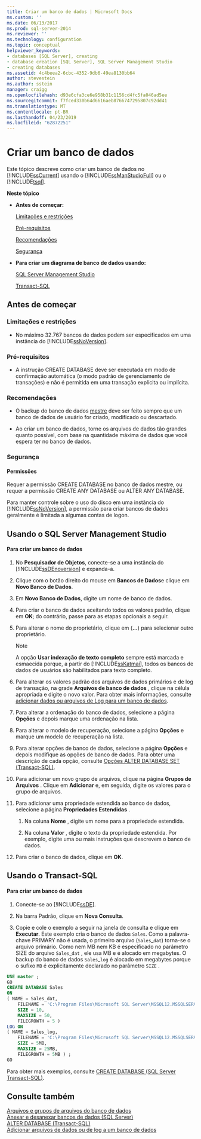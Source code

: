 ```yaml
---
title: Criar um banco de dados | Microsoft Docs
ms.custom: ''
ms.date: 06/13/2017
ms.prod: sql-server-2014
ms.reviewer: ''
ms.technology: configuration
ms.topic: conceptual
helpviewer_keywords:
- databases [SQL Server], creating
- database creation [SQL Server], SQL Server Management Studio
- creating databases
ms.assetid: 4c4beea2-6cbc-4352-9db6-49ea8130bb64
author: stevestein
ms.author: sstein
manager: craigg
ms.openlocfilehash: d93e6cfa3ce6e958b31c1156cd4fc5fa046ad5ee
ms.sourcegitcommit: f7fced330b64d6616aeb8766747295807c92dd41
ms.translationtype: MT
ms.contentlocale: pt-BR
ms.lasthandoff: 04/23/2019
ms.locfileid: "62872251"
---
```

# <a name="create-a-database"></a>Criar um banco de dados
  Este tópico descreve como criar um banco de dados no [!INCLUDE[ssCurrent](../../includes/sscurrent-md.md)] usando o [!INCLUDE[ssManStudioFull](../../includes/ssmanstudiofull-md.md)] ou o [!INCLUDE[tsql](../../includes/tsql-md.md)].  
  
 **Neste tópico**  
  
-   **Antes de começar:**  
  
     [Limitações e restrições](#Restrictions)  
  
     [Pré-requisitos](#Prerequisites)  
  
     [Recomendações](#Recommendations)  
  
     [Segurança](#Security)  
  
-   **Para criar um diagrama de banco de dados usando:**  
  
     [SQL Server Management Studio](#SSMSProcedure)  
  
     [Transact-SQL](#TsqlProcedure)  
  
##  <a name="BeforeYouBegin"></a> Antes de começar  
  
###  <a name="Restrictions"></a> Limitações e restrições  
  
-   No máximo 32.767 bancos de dados podem ser especificados em uma instância do [!INCLUDE[ssNoVersion](../../includes/ssnoversion-md.md)].  
  
###  <a name="Prerequisites"></a> Pré-requisitos  
  
-   A instrução CREATE DATABASE deve ser executada em modo de confirmação automática (o modo padrão de gerenciamento de transações) e não é permitida em uma transação explícita ou implícita.  
  
###  <a name="Recommendations"></a> Recomendações  
  
-   O backup do banco de dados [mestre](master-database.md) deve ser feito sempre que um banco de dados de usuário for criado, modificado ou descartado.  
  
-   Ao criar um banco de dados, torne os arquivos de dados tão grandes quanto possível, com base na quantidade máxima de dados que você espera ter no banco de dados.  
  
###  <a name="Security"></a> Segurança  
  
####  <a name="Permissions"></a> Permissões  
 Requer a permissão CREATE DATABASE no banco de dados mestre, ou requer a permissão CREATE ANY DATABASE ou ALTER ANY DATABASE.  
  
 Para manter controle sobre o uso do disco em uma instância do [!INCLUDE[ssNoVersion](../../includes/ssnoversion-md.md)], a permissão para criar bancos de dados geralmente é limitada a algumas contas de logon.  
  
##  <a name="SSMSProcedure"></a> Usando o SQL Server Management Studio  
  
#### <a name="to-create-a-database"></a>Para criar um banco de dados  
  
1.  No **Pesquisador de Objetos**, conecte-se a uma instância do [!INCLUDE[ssDEnoversion](../../includes/ssdenoversion-md.md)] e expanda-a.  
  
2.  Clique com o botão direito do mouse em **Bancos de Dados**e clique em **Novo Banco de Dados**.  
  
3.  Em **Novo Banco de Dados**, digite um nome de banco de dados.  
  
4.  Para criar o banco de dados aceitando todos os valores padrão, clique em **OK**; do contrário, passe para as etapas opcionais a seguir.  
  
5.  Para alterar o nome do proprietário, clique em (**...**) para selecionar outro proprietário.  
  
    > [!NOTE]  
    >  A opção **Usar indexação de texto completo** sempre está marcada e esmaecida porque, a partir do [!INCLUDE[ssKatmai](../../includes/sskatmai-md.md)], todos os bancos de dados de usuários são habilitados para texto completo.  
  
6.  Para alterar os valores padrão dos arquivos de dados primários e de log de transação, na grade **Arquivos de banco de dados** , clique na célula apropriada e digite o novo valor. Para obter mais informações, consulte [adicionar dados ou arquivos de Log para um banco de dados](add-data-or-log-files-to-a-database.md).  
  
7.  Para alterar a ordenação do banco de dados, selecione a página **Opções** e depois marque uma ordenação na lista.  
  
8.  Para alterar o modelo de recuperação, selecione a página **Opções** e marque um modelo de recuperação na lista.  
  
9. Para alterar opções de banco de dados, selecione a página **Opções** e depois modifique as opções de banco de dados. Para obter uma descrição de cada opção, consulte [Opções ALTER DATABASE SET &#40;Transact-SQL&#41;](/sql/t-sql/statements/alter-database-transact-sql-set-options).  
  
10. Para adicionar um novo grupo de arquivos, clique na página **Grupos de Arquivos** . Clique em **Adicionar** e, em seguida, digite os valores para o grupo de arquivos.  
  
11. Para adicionar uma propriedade estendida ao banco de dados, selecione a página **Propriedades Estendidas** .  
  
    1.  Na coluna **Nome** , digite um nome para a propriedade estendida.  
  
    2.  Na coluna **Valor** , digite o texto da propriedade estendida. Por exemplo, digite uma ou mais instruções que descrevem o banco de dados.  
  
12. Para criar o banco de dados, clique em **OK**.  
  
##  <a name="TsqlProcedure"></a> Usando o Transact-SQL  
  
#### <a name="to-create-a-database"></a>Para criar um banco de dados  
  
1.  Conecte-se ao [!INCLUDE[ssDE](../../includes/ssde-md.md)].  
  
2.  Na barra Padrão, clique em **Nova Consulta**.  
  
3.  Copie e cole o exemplo a seguir na janela de consulta e clique em **Executar**. Este exemplo cria o banco de dados `Sales`. Como a palavra-chave PRIMARY não é usada, o primeiro arquivo (`Sales`_`dat`) torna-se o arquivo primário. Como nem MB nem KB é especificado no parâmetro SIZE do arquivo `Sales`\_`dat` , ele usa MB e é alocado em megabytes. O backup do banco de dados `Sales`\_`log` é alocado em megabytes porque o sufixo `MB` é explicitamente declarado no parâmetro `SIZE` .  
  
```sql  
USE master ;  
GO  
CREATE DATABASE Sales  
ON   
( NAME = Sales_dat,  
    FILENAME = 'C:\Program Files\Microsoft SQL Server\MSSQL12.MSSQLSERVER\MSSQL\DATA\saledat.mdf',  
    SIZE = 10,  
    MAXSIZE = 50,  
    FILEGROWTH = 5 )  
LOG ON  
( NAME = Sales_log,  
    FILENAME = 'C:\Program Files\Microsoft SQL Server\MSSQL12.MSSQLSERVER\MSSQL\DATA\salelog.ldf',  
    SIZE = 5MB,  
    MAXSIZE = 25MB,  
    FILEGROWTH = 5MB ) ;  
GO  
```  
  
 Para obter mais exemplos, consulte [CREATE DATABASE &#40;SQL Server Transact-SQL&#41;](/sql/t-sql/statements/create-database-sql-server-transact-sql).  
  
## <a name="see-also"></a>Consulte também  
 [Arquivos e grupos de arquivos do banco de dados](database-files-and-filegroups.md)   
 [Anexar e desanexar bancos de dados &#40;SQL Server&#41;](database-detach-and-attach-sql-server.md)   
 [ALTER DATABASE &#40;Transact-SQL&#41;](/sql/t-sql/statements/alter-database-transact-sql)   
 [Adicionar arquivos de dados ou de log a um banco de dados](add-data-or-log-files-to-a-database.md)  
  
  

